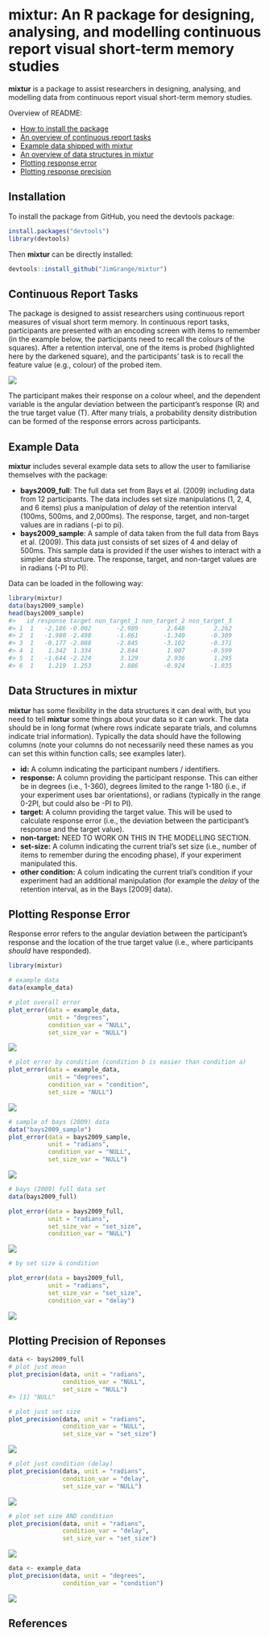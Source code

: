 
# mixtur: An R package for designing, analysing, and modelling continuous report visual short-term memory studies

**mixtur** is a package to assist researchers in designing, analysing,
and modelling data from continuous report visual short-term memory
studies.

Overview of README:

  - [How to install the package](#installation)
  - [An overview of continuous report tasks](#continuous-report-tasks)
  - [Example data shipped with mixtur](#example-data)
  - [An overview of data structures in
    mixtur](#data-structures-in-mixtur)
  - [Plotting response error](#plotting-response-error)
  - [Plotting response precision](#plotting-precision-of-responses)

## Installation

To install the package from GitHub, you need the devtools package:

``` r
install.packages("devtools")
library(devtools)
```

Then **mixtur** can be directly installed:

``` r
devtools::install_github("JimGrange/mixtur")
```

## Continuous Report Tasks

The package is designed to assist researchers using continuous report
measures of visual short term memory. In continuous report tasks,
participants are presented with an encoding screen with items to
remember (in the example below, the participants need to recall the
colours of the squares). After a retention interval, one of the items is
probed (highlighted here by the darkened square), and the participants’
task is to recall the feature value (e.g., colour) of the probed item.

![](images/overview.png)

The participant makes their response on a colour wheel, and the
dependent variable is the angular deviation between the participant’s
response (R) and the true target value (T). After many trials, a
probability density distribution can be formed of the response errors
across participants.

## Example Data

**mixtur** includes several example data sets to allow the user to
familiarise themselves with the package:

  - **bays2009\_full**: The full data set from Bays et al. (2009)
    including data from 12 participants. The data includes set size
    manipulations (1, 2, 4, and 6 items) plus a manipulation of *delay*
    of the retention interval (100ms, 500ms, and 2,000ms). The response,
    target, and non-target values are in radians (-pi to pi).
  - **bays2009\_sample**: A sample of data taken from the full data from
    Bays et al. (2009). This data just consists of set sizes of 4 and
    delay of 500ms. This sample data is provided if the user wishes to
    interact with a simpler data structure. The response, target, and
    non-target values are in radians (-PI to PI).

Data can be loaded in the following way:

``` r
library(mixtur)
data(bays2009_sample)
head(bays2009_sample)
#>   id response target non_target_1 non_target_2 non_target_3
#> 1  1   -2.186 -0.002       -2.989        2.648        2.262
#> 2  1   -1.980 -2.498       -1.861       -1.340       -0.309
#> 3  1   -0.177 -2.088       -2.845       -3.102       -0.371
#> 4  1    1.342  1.334        2.844        1.007       -0.599
#> 5  1   -1.644 -2.224        3.129        2.936        1.295
#> 6  1    1.219  1.253        2.886       -0.924       -1.035
```

## Data Structures in mixtur

**mixtur** has some flexibility in the data structures it can deal with,
but you need to tell **mixtur** some things about your data so it can
work. The data should be in long format (where rows indicate separate
trials, and columns indicate trial information). Typically the data
should have the following columns (note your columns do not necessarily
need these names as you can set this within function calls; see examples
later).

  - **id:** A column indicating the participant numbers / identifiers.
  - **response:** A column providing the participant response. This can
    either be in degrees (i.e., 1-360), degrees limited to the range
    1-180 (i.e., if your experiment uses bar orientations), or radians
    (typically in the range 0-2PI, but could also be -PI to PI).
  - **target:** A column providing the target value. This will be used
    to calculate response error (i.e., the deviation between the
    participant’s response and the target value).
  - **non-target:** NEED TO WORK ON THIS IN THE MODELLING SECTION.
  - **set-size:** A column indicating the current trial’s set size
    (i.e., number of items to remember during the encoding phase), if
    your experiment manipulated this.
  - **other condition:** A colum indicating the current trial’s
    condition if your experiment had an additional manipulation (for
    example the *delay* of the retention interval, as in the Bays
    \[2009\] data).

## Plotting Response Error

Response error refers to the angular deviation between the participant’s
response and the location of the true target value (i.e., where
participants *should* have responded).

``` r
library(mixtur)

# example data
data(example_data)

# plot overall error
plot_error(data = example_data, 
           unit = "degrees", 
           condition_var = "NULL", 
           set_size_var = "NULL")
```

![](man/figures/README-unnamed-chunk-3-1.png)<!-- -->

``` r
# plot error by condition (condition b is easier than condition a)
plot_error(data = example_data, 
           unit = "degrees", 
           condition_var = "condition", 
           set_size = "NULL")
```

![](man/figures/README-unnamed-chunk-4-1.png)<!-- -->

``` r
# sample of bays (2009) data
data("bays2009_sample")
plot_error(data = bays2009_sample, 
           unit = "radians", 
           condition_var = "NULL", 
           set_size_var = "NULL")
```

![](man/figures/README-unnamed-chunk-5-1.png)<!-- -->

``` r
# bays (2009) full data set
data(bays2009_full)

plot_error(data = bays2009_full,
           unit = "radians",
           set_size_var = "set_size", 
           condition_var = "NULL")
```

![](man/figures/README-unnamed-chunk-6-1.png)<!-- -->

``` r
# by set size & condition

plot_error(data = bays2009_full,
           unit = "radians",
           set_size_var = "set_size", 
           condition_var = "delay")
```

![](man/figures/README-unnamed-chunk-7-1.png)<!-- -->

## Plotting Precision of Reponses

``` r
data <- bays2009_full
# plot just mean
plot_precision(data, unit = "radians",
               condition_var = "NULL",
               set_size = "NULL")
#> [1] "NULL"
```

``` r
# plot just set size
plot_precision(data, unit = "radians",
               condition_var = "NULL",
               set_size_var = "set_size")
```

![](man/figures/README-unnamed-chunk-9-1.png)<!-- -->

``` r
# plot just condition (delay)
plot_precision(data, unit = "radians",
               condition_var = "delay",
               set_size_var = "NULL")
```

![](man/figures/README-unnamed-chunk-10-1.png)<!-- -->

``` r
# plot set size AND condition
plot_precision(data, unit = "radians",
               condition_var = "delay",
               set_size_var = "set_size")
```

![](man/figures/README-unnamed-chunk-11-1.png)<!-- -->

``` r
data <- example_data
plot_precision(data, unit = "degrees", 
               condition_var = "condition")
```

![](man/figures/README-unnamed-chunk-12-1.png)<!-- -->

## References
